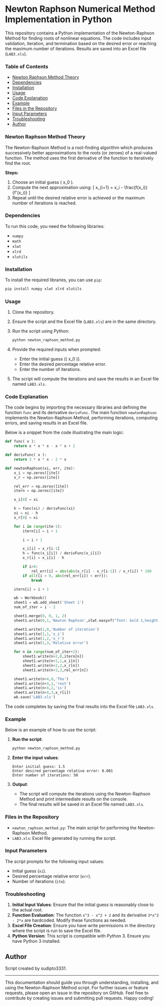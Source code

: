 # Newton Raphson Numerical Method Implementation in Python

This repository contains a Python implementation of the Newton-Raphson Method for finding roots of nonlinear equations. The code includes input validation, iteration, and termination based on the desired error or reaching the maximum number of iterations. Results are saved into an Excel file (`LAB3.xls`).

### Table of Contents
- [Newton Raphson Method Theory](#newton-raphson-method-theory)
- [Dependencies](#dependencies)
- [Installation](#installation)
- [Usage](#usage)
- [Code Explanation](#code-explanation)
- [Example](#example)
- [Files in the Repository](#files-in-the-repository)
- [Input Parameters](#input-parameters)
- [Troubleshooting](#troubleshooting)
- [Author](#author)

### Newton Raphson Method Theory
The Newton-Raphson Method is a root-finding algorithm which produces successively better approximations to the roots (or zeroes) of a real-valued function. The method uses the first derivative of the function to iteratively find the root.

**Steps:**
1. Choose an initial guess \( x_0 \).
2. Compute the next approximation using:
   \[
   x_{i+1} = x_i - \frac{f(x_i)}{f'(x_i)}
   \]
3. Repeat until the desired relative error is achieved or the maximum number of iterations is reached.

### Dependencies
To run this code, you need the following libraries:
- `numpy`
- `math`
- `xlwt`
- `xlrd`
- `xlutils`

### Installation
To install the required libraries, you can use `pip`:
```sh
pip install numpy xlwt xlrd xlutils
```

### Usage
1. Clone the repository.
2. Ensure the script and the Excel file (`LAB3.xls`) are in the same directory.
3. Run the script using Python:
    ```sh
    python newton_raphson_method.py
    ```
4. Provide the required inputs when prompted:
    - Enter the initial guess (\( x_0 \)).
    - Enter the desired percentage relative error.
    - Enter the number of iterations.

5. The script will compute the iterations and save the results in an Excel file named `LAB3.xls`.

### Code Explanation
The code begins by importing the necessary libraries and defining the function `func` and its derivative `derivFunc`. The main function `newtonRaphson` implements the Newton-Raphson Method, performing iterations, computing errors, and saving results in an Excel file.

Below is a snippet from the code illustrating the main logic:

```python
def func( x ):
    return x * x * x - x * x + 2

def derivFunc( x ):
    return 3 * x * x - 2 * x

def newtonRaphson(xi, err, ite):
    x_i = np.zeros([ite])
    x_r = np.zeros([ite])

    rel_err = np.zeros([ite])
    itern = np.zeros([ite])

    x_i[0] = xi

    h = func(xi) / derivFunc(xi)
    xi = xi - h
    x_r[0] = xi

    for i in range(ite-1):
        itern[i] = i + 1

        i = i + 1

        x_i[i] = x_r[i-1]
        h = func(x_i[i]) / derivFunc(x_i[i])
        x_r[i] = x_i[i] - h

        if i>0:
            rel_err[i] = abs(abs(x_r[i] - x_r[i-1]) / x_r[i]) * 100
        if all([i > 0, abs(rel_err[i]) < err]):
            break

    itern[i] = i + 1

    wb = Workbook()
    sheet1 = wb.add_sheet('Sheet 1')
    num_of_iter = i - 2

    sheet1.merge(0, 0, 1, 2)
    sheet1.write(0,1,'Newton Raphson',xlwt.easyxf("font: bold 1,height 250; align: horiz center"))

    sheet1.write(1,0,'Number of iteration')
    sheet1.write(1,1,'x_i')
    sheet1.write(1,2,'x_r')
    sheet1.write(1,3,'Relative error')

    for n in range(num_of_iter+2):
        sheet1.write(n+2,0,itern[n])
        sheet1.write(n+2,1,x_i[n])
        sheet1.write(n+2,2,x_r[n])
        sheet1.write(n+2,3,rel_err[n])

    sheet1.write(n+4,0,'The')
    sheet1.write(n+4,1,'root')
    sheet1.write(n+4,2,'is')
    sheet1.write(n+4,3,x_r[i])
    wb.save('LAB3.xls')
```

The code completes by saving the final results into the Excel file `LAB3.xls`.

### Example
Below is an example of how to use the script:

1. **Run the script**:
    ```sh
    python newton_raphson_method.py
    ```

2. **Enter the input values**:
    ```
    Enter initial guess: 1.5
    Enter desired percentage relative error: 0.001
    Enter number of iterations: 50
    ```

3. **Output**:
    - The script will compute the iterations using the Newton-Raphson Method and print intermediate results on the console.
    - The final results will be saved in an Excel file named `LAB3.xls`.

### Files in the Repository
- `newton_raphson_method.py`: The main script for performing the Newton-Raphson Method.
- `LAB3.xls`: Excel file generated by running the script.

### Input Parameters
The script prompts for the following input values:
- Initial guess (`xi`).
- Desired percentage relative error (`err`).
- Number of iterations (`ite`).

### Troubleshooting
1. **Initial Input Values**: Ensure that the initial guess is reasonably close to the actual root.
2. **Function Evaluation**: The function `x^3 - x^2 + 2` and its derivative `3*x^2 - 2*x` are hardcoded. Modify these functions as needed.
3. **Excel File Creation**: Ensure you have write permissions in the directory where the script is run to save the Excel file.
4. **Python Version**: This script is compatible with Python 3. Ensure you have Python 3 installed.

## Author
Script created by sudipto3331.

---

This documentation should guide you through understanding, installing, and using the Newton-Raphson Method script. For further issues or feature requests, please open an issue in the repository on GitHub. Feel free to contribute by creating issues and submitting pull requests. Happy coding!
